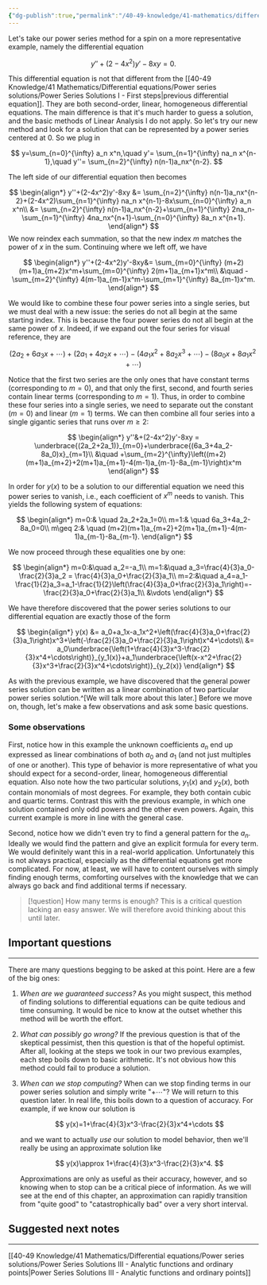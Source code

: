 ```yaml
---
{"dg-publish":true,"permalink":"/40-49-knowledge/41-mathematics/differential-equations/power-series-solutions/power-series-solutions-ii-a-more-representative-example/","tags":["differential_equations"],"updated":"2025-07-28T15:59:46-07:00"}
---
```


Let's take our power series method for a spin on a more representative example, namely the differential equation

$$
y''+(2-4x^2)y'-8xy=0.
$$

This differential equation is not that different from the [[40-49 Knowledge/41 Mathematics/Differential equations/Power series solutions/Power Series Solutions I - First steps\|previous differential equation]]. They are both second-order, linear, homogeneous differential equations. The main difference is that it's much harder to guess a solution, and the basic methods of Linear Analysis I do not apply. So let's try our new method and look for a solution that can be represented by a power series centered at 0. So we plug in

$$
y=\sum_{n=0}^{\infty} a_n x^n,\quad y'= \sum_{n=1}^{\infty} na_n x^{n-1},\quad y''= \sum_{n=2}^{\infty} n(n-1)a_nx^{n-2}.
$$

The left side of our differential equation then becomes

$$
\begin{align*}
y''+(2-4x^2)y'-8xy &= \sum_{n=2}^{\infty} n(n-1)a_nx^{n-2}+(2-4x^2)\sum_{n=1}^{\infty} na_n x^{n-1}-8x\sum_{n=0}^{\infty} a_n x^n\\
&= \sum_{n=2}^{\infty} n(n-1)a_nx^{n-2}+\sum_{n=1}^{\infty} 2na_n-\sum_{n=1}^{\infty} 4na_nx^{n+1}-\sum_{n=0}^{\infty} 8a_n x^{n+1}.
\end{align*}
$$
We now reindex each summation, so that the new index $m$ matches the power of $x$ in the sum. Continuing where we left off, we have

$$
\begin{align*}
y''+(2-4x^2)y'-8xy&= \sum_{m=0}^{\infty} (m+2)(m+1)a_{m+2}x^m+\sum_{m=0}^{\infty} 2(m+1)a_{m+1}x^m\\
&\quad -\sum_{m=2}^{\infty} 4(m-1)a_{m-1}x^m-\sum_{m=1}^{\infty} 8a_{m-1}x^m.
\end{align*}
$$

We would like to combine these four power series into a single series, but we must deal with a new issue: the series do not all begin at the same starting index. This is because the four power series do not all begin at the same power of $x$. Indeed, if we expand out the four series for visual reference, they are

$$
\left(2a_2+6a_3x+\cdots\right)+\left(2a_1+4a_2x+\cdots\right)-\left(4a_1x^2+8a_2x^3+\cdots\right)-\left(8a_0x+8a_1x^2+\cdots\right)
$$

Notice that the first two series are the only ones that have constant terms (corresponding to $m=0$), and that only the first, second, and fourth series contain linear terms (corresponding to $m=1$). Thus, in order to combine these four series into a single series, we need to separate out the constant ($m=0$) and linear ($m=1$) terms. We can then combine all four series into a single gigantic series that runs over $m\geq 2$:

$$
\begin{align*}
y''&+(2-4x^2)y'-8xy = \underbrace{(2a_2+2a_1)}_{m=0}+\underbrace{(6a_3+4a_2-8a_0)x}_{m=1}\\
&\quad +\sum_{m=2}^{\infty}\left((m+2)(m+1)a_{m+2}+2(m+1)a_{m+1}-4(m-1)a_{m-1}-8a_{m-1}\right)x^m
\end{align*}
$$

In order for $y(x)$ to be a solution to our differential equation we need this power series to vanish, i.e., each coefficient of $x^m$ needs to vanish. This yields the following system of equations:

$$
\begin{align*}
m=0:& \quad 2a_2+2a_1=0\\
m=1:& \quad 6a_3+4a_2-8a_0=0\\
m\geq 2:& \quad (m+2)(m+1)a_{m+2}+2(m+1)a_{m+1}-4(m-1)a_{m-1}-8a_{m-1}.
\end{align*}
$$

We now proceed through these equalities one by one:

$$
\begin{align*}
m=0:&\quad a_2=-a_1\\
m=1:&\quad a_3=\frac{4}{3}a_0-\frac{2}{3}a_2 = \frac{4}{3}a_0+\frac{2}{3}a_1\\
m=2:&\quad a_4=a_1-\frac{1}{2}a_3=a_1-\frac{1}{2}\left(\frac{4}{3}a_0+\frac{2}{3}a_1\right)=-\frac{2}{3}a_0+\frac{2}{3}a_1\\
&\vdots
\end{align*}
$$

We have therefore discovered that the power series solutions to our differential equation are exactly those of the form

$$
\begin{align*}
y(x) &= a_0+a_1x-a_1x^2+\left(\frac{4}{3}a_0+\frac{2}{3}a_1\right)x^3+\left(-\frac{2}{3}a_0+\frac{2}{3}a_1\right)x^4+\cdots\\
&= a_0\underbrace{\left(1+\frac{4}{3}x^3-\frac{2}{3}x^4+\cdots\right)}_{y_1(x)}+a_1\underbrace{\left(x-x^2+\frac{2}{3}x^3+\frac{2}{3}x^4+\cdots\right)}_{y_2(x)}
\end{align*}
$$

As with the previous example, we have discovered that the general power series solution can be written as a linear combination of two particular power series solution.^[We will talk more about this later.] Before we move on, though, let's make a few observations and ask some basic questions.

### Some observations

First, notice how in this example the unknown coefficients $a_n$ end up expressed as linear combinations of both $a_0$ and $a_1$ (and not just multiples of one or another). This type of behavior is more representative of what you should expect for a second-order, linear, homogeneous differential equation. Also note how the two particular solutions, $y_1(x)$ and $y_2(x)$, both contain monomials of most degrees. For example, they both contain cubic and quartic terms. Contrast this with the previous example, in which one solution contained only odd powers and the other even powers. Again, this current example is more in line with the general case.

Second, notice how we didn't even try to find a general pattern for the $a_n$. Ideally we would find the pattern and give an explicit formula for every term. We would definitely want this in a real-world application. Unfortunately this is not always practical, especially as the differential equations get more complicated. For now, at least, we will have to content ourselves with simply finding enough terms, comforting ourselves with the knowledge that we can always go back and find additional terms if necessary.

> [!question]
> How many terms is enough? This is a critical question lacking an easy answer. We will therefore avoid thinking about this until later.


## Important questions
---

There are many questions begging to be asked at this point. Here are a few of the big ones:

1. *When are we guaranteed success?* As you might suspect, this method of finding solutions to differential equations can be quite tedious and time consuming. It would be nice to know at the outset whether this method will be worth the effort.
2. *What can possibly go wrong?* If the previous question is that of the skeptical pessimist, then this question is that of the hopeful optimist. After all, looking at the steps we took in our two previous examples, each step boils down to basic arithmetic. It's not obvious how this method could fail to produce a solution.
3. *When can we stop computing?* When can we stop finding terms in our power series solution and simply write "$+\cdots$"? We will return to this question later. In real life, this boils down to a question of accuracy. For example, if we know our solution is
   
   $$
   y(x)=1+\frac{4}{3}x^3-\frac{2}{3}x^4+\cdots
   $$
   
   and we want to actually *use* our solution to model behavior, then we'll really be using an approximate solution like
   
   $$
   y(x)\approx 1+\frac{4}{3}x^3-\frac{2}{3}x^4.
   $$
   
   Approximations are only as useful as their accuracy, however, and so knowing when to stop can be a critical piece of information. As we will see at the end of this chapter, an approximation can rapidly transition from "quite good" to "catastrophically bad" over a very short interval.

## Suggested next notes
---

[[40-49 Knowledge/41 Mathematics/Differential equations/Power series solutions/Power Series Solutions III - Analytic functions and ordinary points\|Power Series Solutions III - Analytic functions and ordinary points]]